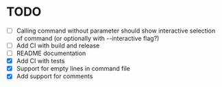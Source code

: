 # TODO

- [ ] Calling command without parameter should show interactive selection of command (or optionally with --interactive flag?)
- [ ] Add CI with build and release
- [ ] README documentation
- [x] Add CI with tests
- [x] Support for empty lines in command file
- [x] Add support for comments